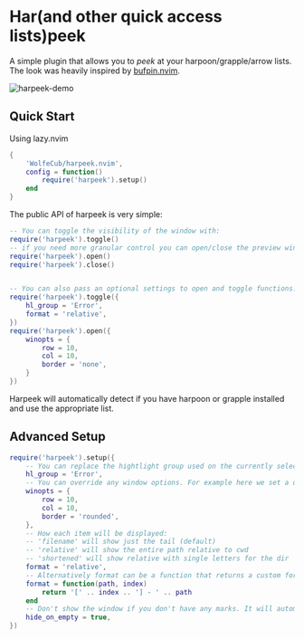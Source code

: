 # Har(and other quick access lists)peek

A simple plugin that allows you to _peek_ at your harpoon/grapple/arrow lists.
The look was heavily inspired by [bufpin.nvim](https://github.com/0x7a7a/bufpin.nvim).

![harpeek-demo](https://github.com/WolfeCub/harpeek.nvim/assets/1369773/5ef08444-04e3-4ecf-ab8d-5bcff8e1bd41)

## Quick Start

Using lazy.nvim

```lua
{
    'WolfeCub/harpeek.nvim',
    config = function()
        require('harpeek').setup()
    end
}
```

The public API of harpeek is very simple:

```lua
-- You can toggle the visibility of the window with:
require('harpeek').toggle()
-- if you need more granular control you can open/close the preview window with:
require('harpeek').open()
require('harpeek').close()


-- You can also pass an optional settings to open and toggle functions:
require('harpeek').toggle({
    hl_group = 'Error',
    format = 'relative',
})
require('harpeek').open({
    winopts = {
        row = 10,
        col = 10,
        border = 'none',
    }
})
```

Harpeek will automatically detect if you have harpoon or grapple installed and use the appropriate list.

## Advanced Setup

```lua
require('harpeek').setup({
    -- You can replace the hightlight group used on the currently selected buffer
    hl_group = 'Error',
    -- You can override any window options. For example here we set a different position & border.
    winopts = {
        row = 10,
        col = 10,
        border = 'rounded',
    },
    -- How each item will be displayed:
    -- 'filename' will show just the tail (default)
    -- 'relative' will show the entire path relative to cwd
    -- 'shortened' will show relative with single letters for the dir
    format = 'relative',
    -- Alternatively format can be a function that returns a custom format for each line
    format = function(path, index)
        return '[' .. index .. '] - ' .. path
    end
    -- Don't show the window if you don't have any marks. It will automatically (re)open if a mark is created.
    hide_on_empty = true,
})
```

